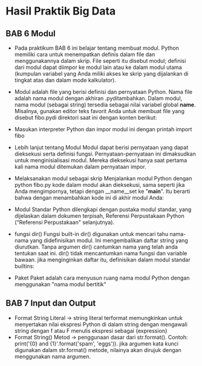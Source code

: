 # Hasil Praktik Big Data
## BAB 6 Modul
* Pada praktikum BAB 6 ini belajar tentang membuat modul. Python memiliki cara untuk menempatkan definis dalam file dan menggunakannya dalam skrip. File seperti itu disebut modul; definisi dari modul dapat diimpor ke modul lain atau ke dalam modul utama (kumpulan variabel yang Anda miliki akses ke skrip yang dijalankan di tingkat atas dan dalam mode kalkulator).
* Modul adalah file yang berisi definisi dan pernyataan Python. Nama file adalah nama modul dengan akhiran .pyditambahkan. Dalam modul, nama modul (sebagai string) tersedia sebagai nilai variabel global __name__. Misalnya, gunakan editor teks favorit Anda untuk membuat file yang disebut fibo.pydi direktori saat ini dengan konten berikut:
* Masukan interpreter Python dan impor modul ini dengan printah import fibo

* Lebih lanjut tentang Modul
  Modul dapat berisi pernyataan yang dapat dieksekusi serta definisi fungsi. Pernyataan-pernyataan ini dimaksudkan untuk menginisialisasi modul. Mereka dieksekusi hanya saat pertama kali nama modul ditemukan dalam pernyataan impor.
  
* Melaksanakan modul sebagai skrip
  Menjalankan modul Python dengan python fibo.py <arguments> kode dalam modul akan dieksekusi, sama seperti jika Anda mengimpornya, tetapi dengan __name__set ke "__main__". Itu berarti bahwa dengan menambahkan kode ini di akhir modul Anda:
  
 * Modul Standar
   Python dilengkapi dengan pustaka modul standar, yang dijelaskan dalam dokumen terpisah, Referensi Perpustakaan Python ("Referensi Perpustakaan" selanjutnya). 
   
 * fungsi dir()
   Fungsi built-in dir() digunakan untuk mencari tahu nama-nama yang didefinisikan modul. Ini mengembalikan daftar string yang diurutkan. Tanpa argumen dir() cantumkan nama yang telah anda tentukan saat ini. dir() tidak mencantumkan nama fungsi dan variable bawaan. jika menginginkan daftar itu, definisikan dalam modul standar builtins:
   
* Paket
  Paket adalah cara menyusun ruang nama modul Python dengan menggunakan "nama modul bertitik"
  
## BAB 7 Input dan Output
* Format String Literal -> string literal terformat memungkinkan untuk menyertakan nilai ekspresi Python di dalam string dengan mengawali string dengan f atau F menulis ekspresi sebagai {expression}
* Format String() Metod -> penggunaan dasar dari str.format(). Contoh: print('{0} and {1}'.format('spam', 'eggs')). jika argumen kata kunci digunakan dalam str.format() metode, nilainya akan dirujuk dengan menggunakan nama argumen.
